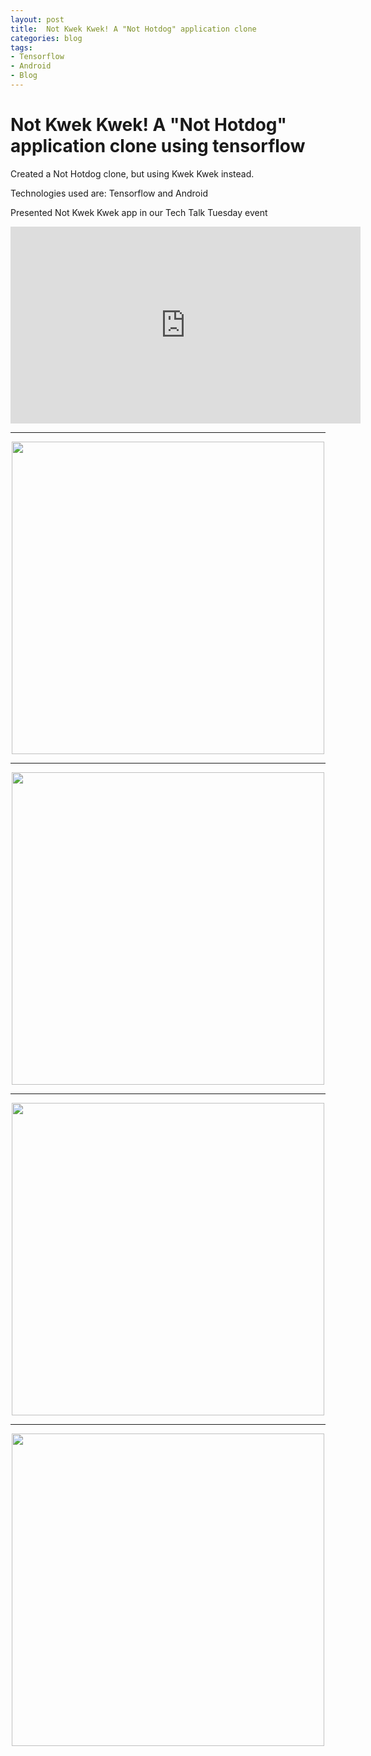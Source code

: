 ```yaml
---
layout: post
title:  Not Kwek Kwek! A "Not Hotdog" application clone 
categories: blog
tags:
- Tensorflow
- Android
- Blog
---
```


<h1 id="heading1">Not Kwek Kwek! A "Not Hotdog" application clone using tensorflow</h1>


<p>Created a Not Hotdog clone, but using Kwek Kwek instead.</p>
<p>Technologies used are: Tensorflow and Android</p>

<p>Presented Not Kwek Kwek app in our Tech Talk Tuesday event</p>

<center>
<iframe width="560" height="315" src="https://www.youtube.com/embed/ACmydtFDTGs" frameborder="0" allow="autoplay; encrypted-media" allowfullscreen></iframe>
<hr />

<img src="https://user-images.githubusercontent.com/7882308/32692456-4a4e8b32-c753-11e7-8933-31a38b44d866.jpg" height="500px">

<hr />

<img src="https://user-images.githubusercontent.com/7882308/32692455-4a1777dc-c753-11e7-97d8-992ccb21088a.jpg" height="500px">

<hr />

<img src="https://user-images.githubusercontent.com/7882308/32692453-499c7762-c753-11e7-8e25-56392ca2330e.jpg" height="500px">

<hr />

<img src="https://user-images.githubusercontent.com/7882308/32692454-49dafd0c-c753-11e7-9f2e-631848427bad.jpg" height="500px">
</center>